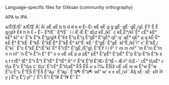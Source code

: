 Language-specific files for Gitksan (community orthography)



APA to IPA

a/ÊŒ/É‘	a/ÊŒ
Ã¦	Ã¦
aË	aË
b	b
d	d
e	e
É›	É›
eË	eË
g	g
gÊ·	gÊ·
gÊ¸/gÌ‚	ÉŸ
Ê	Ê
g/gÌ‡	É¢
h	h
É¬	É¬
Éª/É¨	Éª/É¨
i	i
iË	iË
Ê’	dÍ¡z
kÊ¸/kÌ¯	c
kÊ¸Ê°/kÌ¯Ê°	cÊ°
kÊ°	kÊ°
kÌ“	k'
Ê”k	Ê”k
Ê”g/gÌ‡	Ê”É¢
Ê”q	Ê”q
Ê”qÊ°	Ê”qÊ°
qÌ“	q'
qÊ°	qÊ°
q	q
kÊ·Ê°	kÊ·Ê°
Ê”kÊ·	Ê”kÊ·
Ê”kÊ·Ê°	Ê”kÊ·Ê°
kÌ“Ê·	kÊ·'
Ê”gÊ·	Ê”gÊ·
kÌ“Ê¸/kÌ¯Ì“	c'
Ê”kÊ¸/Ê”kÌ¯	Ê”c
Ê”kÊ¸Ê°/Ê”kÌ¯Ê°	Ê”cÊ°
Ê”gÊ¸/Ê”gÌ‚	Ê”ÉŸ
l	l
lÌ“	l'
m	m
mÌ“	 'm
Ê”m	Ê”m
n	n
nÌ“	 'n
Ê”n	Ê”n
É”	É”
o	o
oË	oË
p	p
pÊ°	pÊ°
Ê”pÊ°	Ê”pÊ°
Ê”p	Ê”p
Ê”b	Ê”b
s	s
t	t
tÊ°	tÊ°
Ê”t	Ê”t
Ê”tÊ°	Ê”tÊ°
tÌ“	t'
Ê”d	Ê”d
Ê”Æ›	Ê”tÉ¬
Æ›Ì“	tÍ¡É¬'
cÊ°	tÍ¡sÊ°
c	tÍ¡s
Ê”c	Ê”tÍ¡s
c'	tÍ¡s'
Ê”cÊ°	Ê”tÍ¡sÊ°
ÊŠ	ÊŠ
u	u
Ï‰	ÊŠÌž
uË	uË
w	w
Ê”w	Ê”w
Ê”u	Ê”u
Ê”ÊŠ	Ê”ÊŠ
Ê”áµ˜	Ê”áµ˜
Ê”á¶·	Ê”á¶·
wÌ“	w'
x	x
xÊ¸/xÌ¯	Ã§
xÊ·	xÊ·
xÌ‡	Ï‡
y	j
Ê”y	Ê”j
yÌ“	j'
Ê”i	Ê”i
Ê”Í¥	Ê”Í¥
Ê”	Ê”
